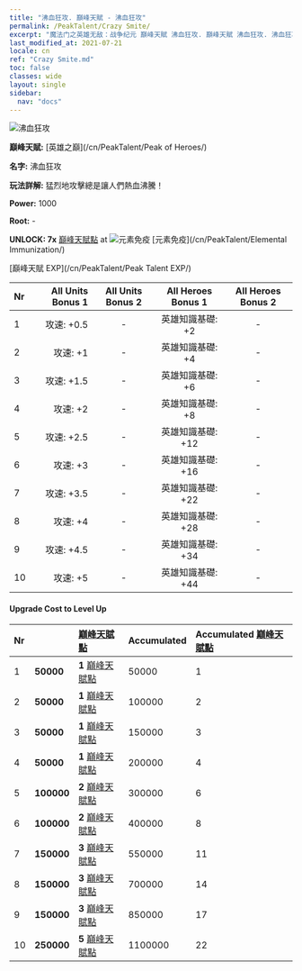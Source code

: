 ```yaml
---
title: "沸血狂攻. 巔峰天賦 - 沸血狂攻"
permalink: /PeakTalent/Crazy Smite/
excerpt: "魔法门之英雄无敌：战争纪元 巔峰天賦 沸血狂攻. 巔峰天賦 沸血狂攻. 沸血狂攻"
last_modified_at: 2021-07-21
locale: cn
ref: "Crazy Smite.md"
toc: false
classes: wide
layout: single
sidebar:
  nav: "docs"
---
```


  ![沸血狂攻](/images/pt/talent_1005.png)

  **巔峰天賦:** [英雄之巔](/cn/PeakTalent/Peak of Heroes/)

  **名字:** 沸血狂攻

  **玩法詳解:** 猛烈地攻擊總是讓人們熱血沸騰！

  **Power:** 1000

  **Root:** -

  **UNLOCK: 7x** [巔峰天賦點](/cn/Items/con_934/) at ![元素免疫](/images/pt/talent_1004.png) [元素免疫](/cn/PeakTalent/Elemental Immunization/)

  [巔峰天賦 EXP](/cn/PeakTalent/Peak Talent EXP/)

  | Nr | All Units Bonus 1 | All Units Bonus 2 | All Heroes Bonus 1 | All Heroes Bonus 2 |
  |:---|--------------:|:-------------:|:-------------:|:-------------:|
  | 1 | 攻速: +0.5 | - | 英雄知識基礎: +2 | - |
  | 2 | 攻速: +1 | - | 英雄知識基礎: +4 | - |
  | 3 | 攻速: +1.5 | - | 英雄知識基礎: +6 | - |
  | 4 | 攻速: +2 | - | 英雄知識基礎: +8 | - |
  | 5 | 攻速: +2.5 | - | 英雄知識基礎: +12 | - |
  | 6 | 攻速: +3 | - | 英雄知識基礎: +16 | - |
  | 7 | 攻速: +3.5 | - | 英雄知識基礎: +22 | - |
  | 8 | 攻速: +4 | - | 英雄知識基礎: +28 | - |
  | 9 | 攻速: +4.5 | - | 英雄知識基礎: +34 | - |
  | 10 | 攻速: +5 | - | 英雄知識基礎: +44 | - |


#### Upgrade Cost to Level Up

  | Nr | <i class="fas fa-coins"/> | [巔峰天賦點](/cn/Items/con_934/) | Accumulated <i class="fas fa-coins"/> | Accumulated [巔峰天賦點](/cn/Items/con_934/) |
  |:---|:--------------|:-------------|:-------------|:-------------|
  | 1 | **50000** | **1** [巔峰天賦點](/cn/Items/con_934/) | 50000 | 1 |
  | 2 | **50000** | **1** [巔峰天賦點](/cn/Items/con_934/) | 100000 | 2 |
  | 3 | **50000** | **1** [巔峰天賦點](/cn/Items/con_934/) | 150000 | 3 |
  | 4 | **50000** | **1** [巔峰天賦點](/cn/Items/con_934/) | 200000 | 4 |
  | 5 | **100000** | **2** [巔峰天賦點](/cn/Items/con_934/) | 300000 | 6 |
  | 6 | **100000** | **2** [巔峰天賦點](/cn/Items/con_934/) | 400000 | 8 |
  | 7 | **150000** | **3** [巔峰天賦點](/cn/Items/con_934/) | 550000 | 11 |
  | 8 | **150000** | **3** [巔峰天賦點](/cn/Items/con_934/) | 700000 | 14 |
  | 9 | **150000** | **3** [巔峰天賦點](/cn/Items/con_934/) | 850000 | 17 |
  | 10 | **250000** | **5** [巔峰天賦點](/cn/Items/con_934/) | 1100000 | 22 |
